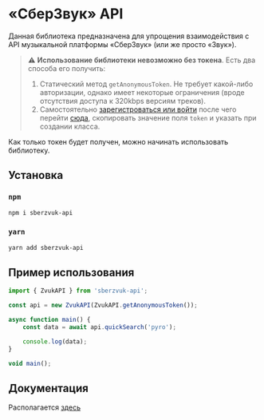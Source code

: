 # «СберЗвук» API

Данная библиотека предназначена для упрощения взаимодействия с API музыкальной платформы «СберЗвук» (или же просто «Звук»).

> :warning: **Использование библиотеки невозможно без токена**. Есть два способа его получить:
>
> 1. Статический метод `getAnonymousToken`. Не требует какой-либо авторизации, однако имеет некоторые ограничения (вроде отсутствия доступа к 320kbps версиям треков).
> 2. Самостоятельно [зарегистроваться или войти](https://zvuk.com) после чего перейти [сюда](https://zvuk.com/api/tiny/profile), скопировать значение поля `token` и указать при создании класса.

Как только токен будет получен, можно начинать использовать библиотеку.

## Установка

### `npm`

```bash
npm i sberzvuk-api
```

### `yarn`

```bash
yarn add sberzvuk-api
```

## Пример использования

```ts
import { ZvukAPI } from 'sberzvuk-api';

const api = new ZvukAPI(ZvukAPI.getAnonymousToken());

async function main() {
    const data = await api.quickSearch('pyro');

    console.log(data);
}

void main();
```

## Документация

Располагается [здесь](./docs/README.md)
